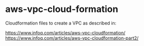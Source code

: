 # aws-vpc-cloud-formation

Cloudformation files to create a VPC as described in:

https://www.infoq.com/articles/aws-vpc-cloudformation/
https://www.infoq.com/articles/aws-vpc-cloudformation-part2/
